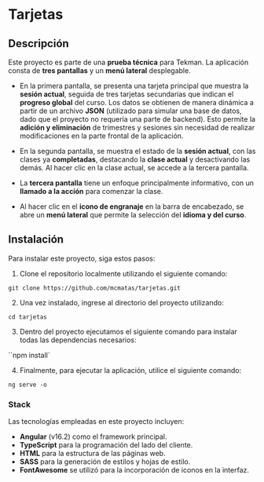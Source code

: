 # Tarjetas

## Descripción

Este proyecto es parte de una __prueba técnica__ para Tekman. 
La aplicación consta de __tres pantallas__ y un __menú lateral__ desplegable.

- En la primera pantalla, se presenta una tarjeta principal que muestra la __sesión actual__, seguida de tres tarjetas secundarias que indican el __progreso global__ del curso. Los datos se obtienen de manera dinámica a partir de un archivo __JSON__ (utilizado para simular una base de datos, dado que el proyecto no requería una parte de backend). Esto permite la __adición y eliminación__ de trimestres y sesiones sin necesidad de realizar modificaciones en la parte frontal de la aplicación.

- En la segunda pantalla, se muestra el estado de la __sesión actual__, con las clases ya __completadas__, destacando la __clase actual__ y desactivando las demás. Al hacer clic en la clase actual, se accede a la tercera pantalla.

- La __tercera pantalla__ tiene un enfoque principalmente informativo, con un __llamado a la acción__ para comenzar la clase.

- Al hacer clic en el __icono de engranaje__ en la barra de encabezado, se abre un __menú lateral__ que permite la selección del __idioma y del curso__.


## Instalación

Para instalar este proyecto, siga estos pasos:
1. Clone el repositorio localmente utilizando el siguiente comando:

``git clone https://github.com/mcmatas/tarjetas.git``

2. Una vez instalado, ingrese al directorio del proyecto utilizando:

``cd tarjetas``

3. Dentro del proyecto ejecutamos el siguiente comando para instalar todas las dependencias necesarios:

``npm install`

4. Finalmente, para ejecutar la aplicación, utilice el siguiente comando:

``ng serve -o``


### Stack

Las tecnologías empleadas en este proyecto incluyen:

- __Angular__ (v16.2) como el framework principal.
- __TypeScript__ para la programación del lado del cliente.
- __HTML__ para la estructura de las páginas web.
- __SASS__ para la generación de estilos y hojas de estilo.
- __FontAwesome__ se utilizó para la incorporación de iconos en la interfaz.


